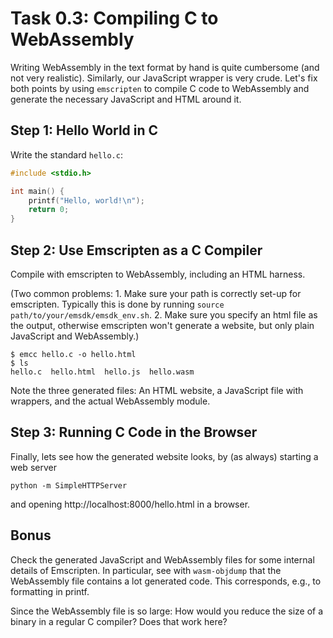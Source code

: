 # Task 0.3: Compiling C to WebAssembly

Writing WebAssembly in the text format by hand is quite cumbersome (and not very realistic).
Similarly, our JavaScript wrapper is very crude.
Let's fix both points by using `emscripten` to compile C code to WebAssembly and generate the necessary JavaScript and HTML around it.

## Step 1: Hello World in C

Write the standard `hello.c`:

```C
#include <stdio.h>

int main() {
    printf("Hello, world!\n");
    return 0;
}
```

## Step 2: Use Emscripten as a C Compiler

Compile with emscripten to WebAssembly, including an HTML harness.

(Two common problems: 1. Make sure your path is correctly set-up for emscripten. Typically this is done by running `source path/to/your/emsdk/emsdk_env.sh`. 2. Make sure you specify an html file as the output, otherwise emscripten won't generate a website, but only plain JavaScript and WebAssembly.)

```
$ emcc hello.c -o hello.html
$ ls
hello.c  hello.html  hello.js  hello.wasm
```

Note the three generated files: An HTML website, a JavaScript file with wrappers, and the actual WebAssembly module.

## Step 3: Running C Code in the Browser

Finally, lets see how the generated website looks, by (as always) starting a web server 

```
python -m SimpleHTTPServer
```

and opening http://localhost:8000/hello.html in a browser.

## Bonus

Check the generated JavaScript and WebAssembly files for some internal details of Emscripten. In particular, see with `wasm-objdump` that the WebAssembly file contains a lot generated code. This corresponds, e.g., to formatting in printf.

Since the WebAssembly file is so large: How would you reduce the size of a binary in a regular C compiler? Does that work here?
